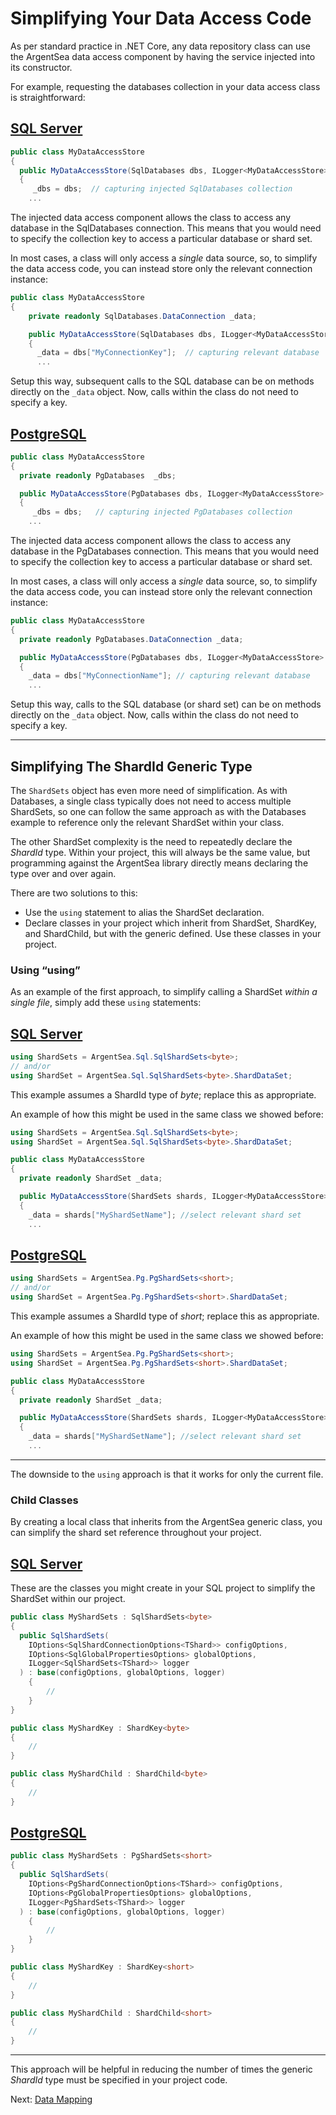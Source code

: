 # Simplifying Your Data Access Code

As per standard practice in .NET Core, any data repository class can use the ArgentSea data access component by having the service injected into its constructor.

For example, requesting the databases collection in your data access class is straightforward:

## [SQL Server](#tab/tabid-sql)

```csharp
public class MyDataAccessStore
{
  public MyDataAccessStore(SqlDatabases dbs, ILogger<MyDataAccessStore> logger)
  {
     _dbs = dbs;  // capturing injected SqlDatabases collection
    ...
```

The injected data access component allows the class to access any database in the SqlDatabases connection. This means that you would need to specify the collection key to access a particular database or shard set.

In most cases, a class will only access a *single* data source, so, to simplify the data access code, you can instead store only the relevant connection instance:

```csharp
public class MyDataAccessStore
{
    private readonly SqlDatabases.DataConnection _data;

    public MyDataAccessStore(SqlDatabases dbs, ILogger<MyDataAccessStore> logger)
    {
      _data = dbs["MyConnectionKey"];  // capturing relevant database
      ...
```

Setup this way, subsequent calls to the SQL database can be on methods directly on the `_data` object. Now, calls within the class do not need to specify a key.

## [PostgreSQL](#tab/tabid-pg)

```csharp
public class MyDataAccessStore
{
  private readonly PgDatabases  _dbs;

  public MyDataAccessStore(PgDatabases dbs, ILogger<MyDataAccessStore> logger)
  {
     _dbs = dbs;   // capturing injected PgDatabases collection
    ...

```

The injected data access component allows the class to access any database in the PgDatabases connection. This means that you would need to specify the collection key to access a particular database or shard set.

In most cases, a class will only access a *single* data source, so, to simplify the data access code, you can instead store only the relevant connection instance:

```csharp
public class MyDataAccessStore
{
  private readonly PgDatabases.DataConnection _data;

  public MyDataAccessStore(PgDatabases dbs, ILogger<MyDataAccessStore> logger)
  {
    _data = dbs["MyConnectionName"]; // capturing relevant database
    ...
```

Setup this way, calls to the SQL database (or shard set) can be on methods directly on the `_data` object. Now, calls within the class do not need to specify a key.

***

## Simplifying The ShardId Generic Type

The `ShardSets` object has even more need of simplification. As with Databases, a single class typically does not need to access multiple ShardSets, so one can follow the same approach as with the Databases example to reference only the relevant ShardSet within your class.

The other ShardSet complexity is the need to repeatedly declare the *ShardId* type. Within your project, this will always be the same value, but programming against the ArgentSea library directly means declaring the type over and over again.

There are two solutions to this:

* Use the `using` statement to alias the ShardSet declaration.
* Declare classes in your project which inherit from ShardSet, ShardKey, and ShardChild, but with the generic defined. Use these classes in your project.

### Using “using”

As an example of the first approach, to simplify calling a ShardSet *within a single file*, simply add these `using` statements:

## [SQL Server](#tab/tabid-sql)

```csharp
using ShardSets = ArgentSea.Sql.SqlShardSets<byte>;
// and/or
using ShardSet = ArgentSea.Sql.SqlShardSets<byte>.ShardDataSet;
```

This example assumes a ShardId type of *byte*; replace this as appropriate.

An example of how this might be used in the same class we showed before:

```csharp
using ShardSets = ArgentSea.Sql.SqlShardSets<byte>;
using ShardSet = ArgentSea.Sql.SqlShardSets<byte>.ShardDataSet;

public class MyDataAccessStore
{
  private readonly ShardSet _data;

  public MyDataAccessStore(ShardSets shards, ILogger<MyDataAccessStore> logger)
  {
    _data = shards["MyShardSetName"]; //select relevant shard set
    ...

```

## [PostgreSQL](#tab/tabid-pg)

```csharp
using ShardSets = ArgentSea.Pg.PgShardSets<short>;
// and/or
using ShardSet = ArgentSea.Pg.PgShardSets<short>.ShardDataSet;
```

This example assumes a ShardId type of *short*; replace this as appropriate.

An example of how this might be used in the same class we showed before:

```csharp
using ShardSets = ArgentSea.Pg.PgShardSets<short>;
using ShardSet = ArgentSea.Pg.PgShardSets<short>.ShardDataSet;

public class MyDataAccessStore
{
  private readonly ShardSet _data;

  public MyDataAccessStore(ShardSets shards, ILogger<MyDataAccessStore> logger)
  {
    _data = shards["MyShardSetName"]; //select relevant shard set
    ...

```

***

The downside to the `using` approach is that it works for only the current file.

### Child Classes

By creating a local class that inherits from the ArgentSea generic class, you can simplify the shard set reference throughout your project.

## [SQL Server](#tab/tabid-sql)

These are the classes you might create in your SQL project to simplify the ShardSet within our project.

```csharp
public class MyShardSets : SqlShardSets<byte>
{
  public SqlShardSets(
    IOptions<SqlShardConnectionOptions<TShard>> configOptions,
    IOptions<SqlGlobalPropertiesOptions> globalOptions,
    ILogger<SqlShardSets<TShard>> logger
  ) : base(configOptions, globalOptions, logger)
    {
        //
    }
}

public class MyShardKey : ShardKey<byte>
{
    //
}

public class MyShardChild : ShardChild<byte>
{
    //
}

```

## [PostgreSQL](#tab/tabid-pg)

```csharp
public class MyShardSets : PgShardSets<short>
{
  public SqlShardSets(
    IOptions<PgShardConnectionOptions<TShard>> configOptions,
    IOptions<PgGlobalPropertiesOptions> globalOptions,
    ILogger<PgShardSets<TShard>> logger
  ) : base(configOptions, globalOptions, logger)
    {
        //
    }
}

public class MyShardKey : ShardKey<short>
{
    //
}

public class MyShardChild : ShardChild<short>
{
    //
}

```

***

This approach will be helpful in reducing the number of times the generic *ShardId* type must be specified in your project code.

Next: [Data Mapping](../mapping/mapping.md)
